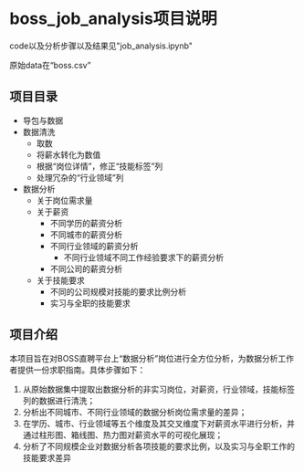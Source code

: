 # boss_job_analysis项目说明

code以及分析步骤以及结果见"job_analysis.ipynb"

原始data在“boss.csv”

## 项目目录
 - 导包与数据
- 数据清洗
  - 取数
  - 将薪水转化为数值
  - 根据“岗位详情”，修正“技能标签”列
  - 处理冗杂的“行业领域”列
- 数据分析
  - 关于岗位需求量
  - 关于薪资
    - 不同学历的薪资分析
    - 不同城市的薪资分析
    - 不同行业领域的薪资分析
      - 不同行业领域不同工作经验要求下的薪资分析
    - 不同公司的薪资分析
  - 关于技能要求
    - 不同的公司规模对技能的要求比例分析
    - 实习与全职的技能要求
    
## 项目介绍
本项目旨在对BOSS直聘平台上“数据分析”岗位进行全方位分析，为数据分析工作者提供一份求职指南。具体步骤如下：
1. 从原始数据集中提取出数据分析的非实习岗位，对薪资，行业领域，技能标签列的数据进行清洗；
2. 分析出不同城市、不同行业领域的数据分析岗位需求量的差异；
3. 在学历、城市、行业领域等五个维度及其交叉维度下对薪资水平进行分析，并通过柱形图、箱线图、热力图对薪资水平的可视化展现；
4. 分析了不同规模企业对数据分析各项技能的要求比例，以及实习与全职工作的技能要求差异

  

